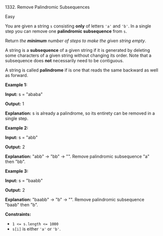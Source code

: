 1332\. Remove Palindromic Subsequences

Easy

You are given a string `s` consisting **only** of letters `'a'` and `'b'`. In a single step you can remove one **palindromic subsequence** from `s`.

Return _the **minimum** number of steps to make the given string empty_.

A string is a **subsequence** of a given string if it is generated by deleting some characters of a given string without changing its order. Note that a subsequence does **not** necessarily need to be contiguous.

A string is called **palindrome** if is one that reads the same backward as well as forward.

**Example 1:**

**Input:** s = "ababa"

**Output:** 1

**Explanation:** s is already a palindrome, so its entirety can be removed in a single step.

**Example 2:**

**Input:** s = "abb"

**Output:** 2

**Explanation:** "abb" -> "bb" -> "". Remove palindromic subsequence "a" then "bb".

**Example 3:**

**Input:** s = "baabb"

**Output:** 2

**Explanation:** "baabb" -> "b" -> "". Remove palindromic subsequence "baab" then "b".

**Constraints:**

*   `1 <= s.length <= 1000`
*   `s[i]` is either `'a'` or `'b'`.